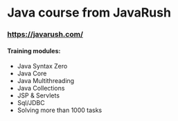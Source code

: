 # Java course from JavaRush

### https://javarush.com/

#### Training modules:
* Java Syntax Zero
* Java Core
* Java Multithreading
* Java Collections
* JSP & Servlets
* Sql/JDBC
* Solving more than 1000 tasks 